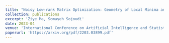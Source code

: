 ```yaml
---
title: "Noisy Low-rank Matrix Optimization: Geometry of Local Minima and Convergence Rate"
collection: publications
excerpt: 'Ziye Ma, Somayeh Sojoudi'
date: 2023-04
venue: 'International Conference on Artificial Intelligence and Statistics(AISTATS) 2023, Oral Presentation (Top 6% of accepted papers).'
paperurl: 'https://arxiv.org/pdf/2203.03899.pdf'
---
```

